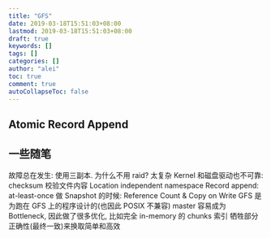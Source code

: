 ```yaml
---
title: "GFS"
date: 2019-03-18T15:51:03+08:00
lastmod: 2019-03-18T15:51:03+08:00
draft: true
keywords: []
tags: []
categories: []
author: "alei"
toc: true
comment: true
autoCollapseToc: false
---
```


## Atomic Record Append



## 一些随笔

故障总在发生: 使用三副本. 为什么不用 raid? 太复杂
Kernel 和磁盘驱动也不可靠: checksum 校验文件内容
Location independent namespace
Record append: at-least-once
做 Snapshot 的时候: Reference Count & Copy on Write 
GFS 是为跑在 GFS 上的程序设计的(也因此 POSIX 不兼容)
master 容易成为 Bottleneck, 因此做了很多优化, 比如完全 in-memory 的 chunks 索引
牺牲部分正确性(最终一致)来换取简单和高效
